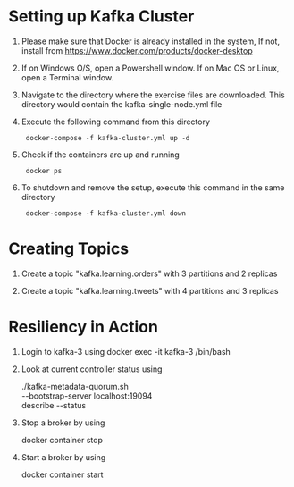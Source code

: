 
# Setting up Kafka Cluster

1. Please make sure that Docker is already installed in the system,
   If not, install from https://www.docker.com/products/docker-desktop

2. If on Windows O/S, open a Powershell window.
   If on Mac OS or Linux, open a Terminal window.

3. Navigate to the directory where the exercise files are downloaded.
   This directory would contain the kafka-single-node.yml file

4. Execute the following command from this directory

        docker-compose -f kafka-cluster.yml up -d

5. Check if the containers are up and running

        docker ps


6. To shutdown and remove the setup, execute this command in the same directory

        docker-compose -f kafka-cluster.yml down

# Creating Topics

1. Create a topic "kafka.learning.orders" with 3 partitions and 2 replicas

2. Create a topic "kafka.learning.tweets" with 4 partitions and 3 replicas

# Resiliency in Action

1. Login to kafka-3 using
   docker exec -it kafka-3 /bin/bash

2. Look at current controller status using

   ./kafka-metadata-quorum.sh \
   --bootstrap-server localhost:19094 \
   describe --status

3. Stop a broker by using

   docker container stop <broker-name>

4. Start a broker by using

   docker container start <broker-name>
